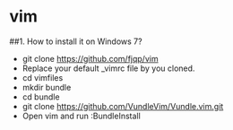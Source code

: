# vim

##1. How to install it on Windows 7?
* git clone https://github.com/fjqp/vim 
* Replace your default _vimrc file by you cloned.
* cd vimfiles 
* mkdir bundle
* cd bundle
* git clone https://github.com/VundleVim/Vundle.vim.git
* Open vim and run :BundleInstall
